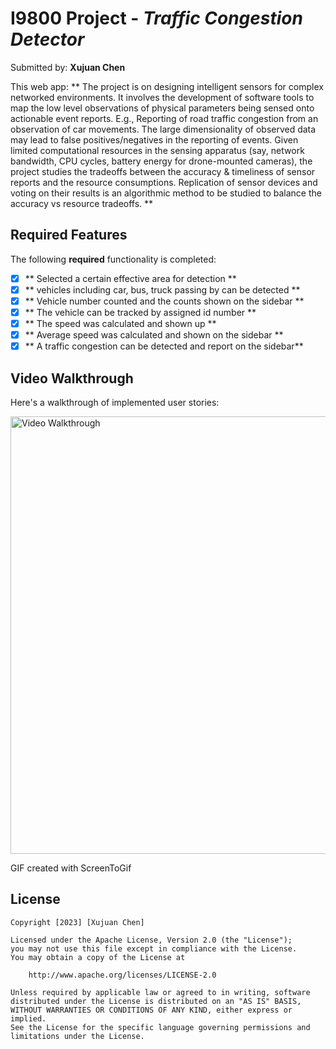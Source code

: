# I9800 Project - *Traffic Congestion Detector*

Submitted by: **Xujuan Chen**

This web app: ** The project is on designing intelligent sensors for complex networked environments. 
It involves the development of software tools to map the low level observations of physical
parameters being sensed onto actionable event reports. E.g., Reporting of road traffic
congestion from an observation of car movements. The large dimensionality of observed data
may lead to false positives/negatives in the reporting of events. Given limited computational
resources in the sensing apparatus (say, network bandwidth, CPU cycles, battery energy for
drone-mounted cameras), the project studies the tradeoffs between the accuracy & timeliness of
sensor reports and the resource consumptions. Replication of sensor devices and voting on their
results is an algorithmic method to be studied to balance the accuracy vs resource tradeoffs. **


## Required Features

The following **required** functionality is completed:

- [x] ** Selected a certain effective area for detection **
- [x] ** vehicles including car, bus, truck passing by can be detected **
- [x] ** Vehicle number counted and the counts shown on the sidebar **
- [x] ** The vehicle can be tracked by assigned id number **
- [x] ** The speed was calculated and shown up **
- [x] ** Average speed was calculated and shown on the sidebar **
- [x] ** A traffic congestion can be detected and report on the sidebar**

## Video Walkthrough

Here's a walkthrough of implemented user stories:

<img src='traffic.gif' title='Video Walkthrough' width='700px' alt='Video Walkthrough' />

<!-- Replace this with whatever GIF tool you used! -->
GIF created with ScreenToGif  


## License

    Copyright [2023] [Xujuan Chen]

    Licensed under the Apache License, Version 2.0 (the "License");
    you may not use this file except in compliance with the License.
    You may obtain a copy of the License at

        http://www.apache.org/licenses/LICENSE-2.0

    Unless required by applicable law or agreed to in writing, software
    distributed under the License is distributed on an "AS IS" BASIS,
    WITHOUT WARRANTIES OR CONDITIONS OF ANY KIND, either express or implied.
    See the License for the specific language governing permissions and
    limitations under the License.